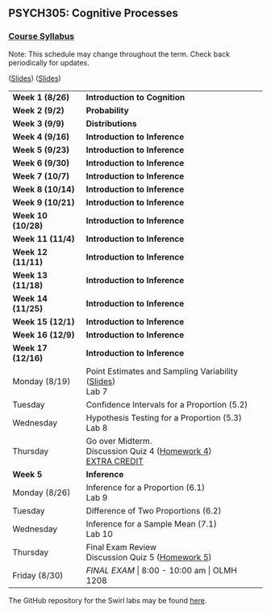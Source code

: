 ## PSYCH305: Cognitive Processes
### <a href="https://lgpcappiello.github.io/teaching/PSYCH305/Syllabus_PSYCH305_F19.pdf" target="blank">Course Syllabus</a> 

Note: This schedule may change throughout the term. Check back periodically for updates.

<table>
  <tbody>
  <tr><td><strong>Week 1 (8/26) </strong></td><td><strong>Introduction to Cognition</strong></td></tr>
    (<a href="https://marcuscappiello.github.io/teaching/PSYCH305/Slides/PSYC305_F19_Intro.pdf" target="blank">Slides</a>) 
    (<a href="https://marcuscappiello.github.io/teaching/PSYCH305/Slides/PSYC305_F19_Intro2.pdf" target="blank">Slides</a>)
    
  <tr><td><strong>Week 2 (9/2)  </strong></td><td><strong>Probability</strong></td></tr>
  <tr><td><strong>Week 3 (9/9)  </strong></td><td><strong>Distributions</strong></td></tr>
  <tr><td><strong>Week 4 (9/16)  </strong></td><td><strong>Introduction to Inference</strong></td></tr>
  <tr><td><strong>Week 5 (9/23)  </strong></td><td><strong>Introduction to Inference</strong></td></tr>
  <tr><td><strong>Week 6 (9/30)  </strong></td><td><strong>Introduction to Inference</strong></td></tr>
  <tr><td><strong>Week 7 (10/7)  </strong></td><td><strong>Introduction to Inference</strong></td></tr>
  <tr><td><strong>Week 8 (10/14)  </strong></td><td><strong>Introduction to Inference</strong></td></tr>
  <tr><td><strong>Week 9 (10/21)  </strong></td><td><strong>Introduction to Inference</strong></td></tr>
  <tr><td><strong>Week 10 (10/28) </strong></td><td><strong>Introduction to Inference</strong></td></tr>
  <tr><td><strong>Week 11 (11/4) </strong></td><td><strong>Introduction to Inference</strong></td></tr>
  <tr><td><strong>Week 12 (11/11) </strong></td><td><strong>Introduction to Inference</strong></td></tr>
  <tr><td><strong>Week 13 (11/18) </strong></td><td><strong>Introduction to Inference</strong></td></tr>
  <tr><td><strong>Week 14 (11/25) </strong></td><td><strong>Introduction to Inference</strong></td></tr>
  <tr><td><strong>Week 15 (12/1) </strong></td><td><strong>Introduction to Inference</strong></td></tr>
  <tr><td><strong>Week 16 (12/9) </strong></td><td><strong>Introduction to Inference</strong></td></tr>
  <tr><td><strong>Week 17 (12/16) </strong></td><td><strong>Introduction to Inference</strong></td></tr>
  
  <tr><td>Monday (8/19)        </td><td> Point Estimates and Sampling Variability (<a href="https://lgpcappiello.github.io/teaching/stat100a/slides/W4D1.pdf" target="blank">Slides</a>) 
                                            <br> Lab 7 </td></tr>
  <tr><td>Tuesday                </td><td> Confidence Intervals for a Proportion (5.2) </td></tr>
  <tr><td>Wednesday              </td><td> Hypothesis Testing for a Proportion (5.3) 
                                            <br> Lab 8 </td></tr>
  <tr><td>Thursday               </td><td> Go over Midterm. 
                                            <br> Discussion Quiz 4 (<a href="https://lgpcappiello.github.io/teaching/stat100a/hw4.html">Homework 4</a>) 
                                            <br> <a href="https://lgpcappiello.github.io/teaching/stat100a/extracredit2.html">EXTRA CREDIT</a>
  </td></tr>

  <tr><td><strong>Week 5</strong></td><td><strong>Inference</strong></td></tr>
  <tr><td>Monday (8/26)        </td><td> Inference for a Proportion (6.1) 
                                          <br> Lab 9 </td></tr>
  <tr><td>Tuesday                </td><td> Difference of Two Proportions (6.2) </td></tr>
  <tr><td>Wednesday              </td><td> Inference for a Sample Mean (7.1) 
                                          <br> Lab 10 </td></tr>
  <tr><td>Thursday               </td><td> Final Exam Review 
                                          <br> Discussion Quiz 5 (<a href="https://lgpcappiello.github.io/teaching/stat100a/hw5.html">Homework 5</a>) </td></tr>
  <tr><td>Friday (8/30)        </td><td> <em>FINAL EXAM</em> | 8:00 - 10:00 am | OLMH 1208 </td></tr>
</tbody>
</table>

The GitHub repository for the Swirl labs may be found <a href="https://github.com/lgpcappiello/STAT100A" target="blank">here</a>.
